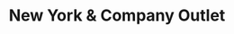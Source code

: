 ---
title: "New York & Company Outlet"
url: /saint-peters/new-york-and-company-outlet/
shop: clothes
---